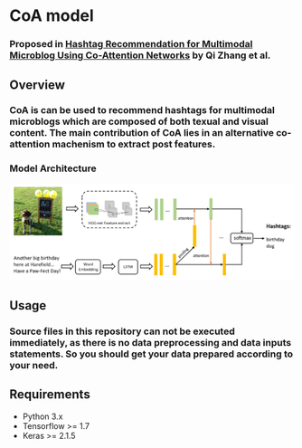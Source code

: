 # CoA model

### Proposed in [Hashtag Recommendation for Multimodal Microblog Using Co-Attention Networks](https://www.ijcai.org/proceedings/2017/0478.pdf) by Qi Zhang et al.

## **Overview**
### CoA is can be used to recommend hashtags for multimodal microblogs which are composed of both texual and visual content. The main contribution of CoA lies in an alternative co-attention machenism to extract post features.  
### Model Architecture
![CoA model](CoA_arch.png)

## **Usage**
### Source files in this repository can not be executed immediately, as there is no data preprocessing and data inputs statements. So you should get your data prepared according to your need.  

## **Requirements**
- Python 3.x
- Tensorflow >= 1.7
- Keras >= 2.1.5



